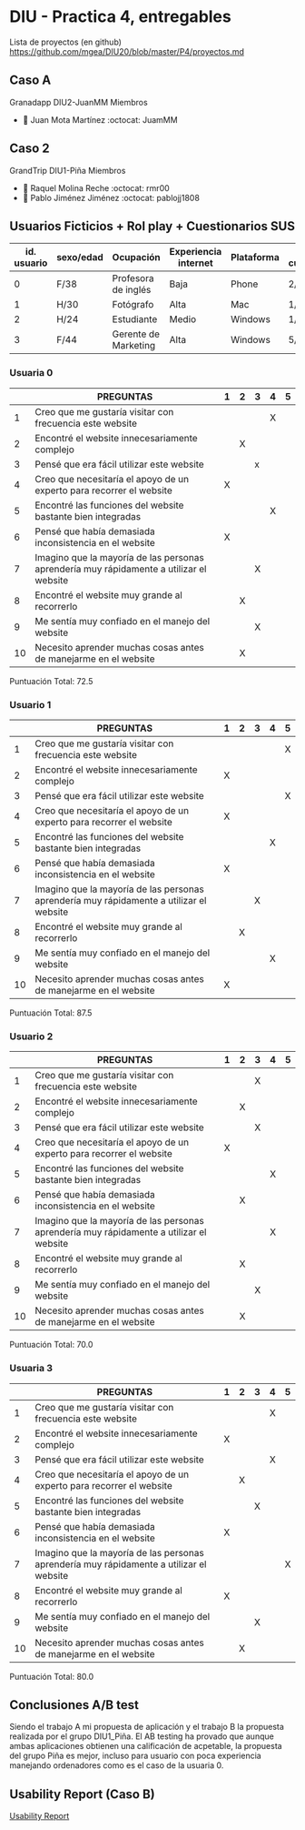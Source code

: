 # DIU - Practica 4, entregables

Lista de proyectos (en github) https://github.com/mgea/DIU20/blob/master/P4/proyectos.md


## Caso A

Granadapp DIU2-JuanMM
Miembros
 * :bust_in_silhouette:   Juan Mota Martínez     :octocat: JuamMM

## Caso 2

GrandTrip DIU1-Piña
Miembros
 * :bust_in_silhouette:   Raquel Molina Reche    :octocat: rmr00
 * :bust_in_silhouette:   Pablo Jiménez Jiménez    :octocat: pablojj1808


## Usuarios Ficticios + Rol play + Cuestionarios SUS

id. usuario | sexo/edad | Ocupación           | Experiencia internet | Plataforma | Perfil cubierto | TEST | SUS score |
------------|-----------|---------------------|----------------------|------------|-----------------|------|-----------|
0           |  F/38     |Profesora de inglés  |         Baja         |   Phone    |       2/6/2     |   B  |           |
1           |  H/30     |Fotógrafo            |         Alta         |   Mac      |       1/5/6     |   B  |           |
2           |  H/24     |Estudiante           |         Medio        |   Windows  |       1/1/2     |   A  |           |
3           |  F/44     |Gerente de Marketing |         Alta         |   Windows  |       5/4/6     |   A  |           |

### Usuaria 0

|  | PREGUNTAS                                                                                 | 1 | 2 | 3 | 4 | 5 |
|--|-------------------------------------------------------------------------------------------|---|---|---|---|---|
|1 | Creo que me gustaría visitar con frecuencia este website                                  |   |   |   | X |   |
|2 | Encontré el website innecesariamente complejo                                             |   | X |   |   |   |
|3 | Pensé que era fácil utilizar este website                                                 |   |   | x |   |   |
|4 | Creo que necesitaría el apoyo de un experto para recorrer el website                      | X |   |   |   |   |
|5 | Encontré las funciones del website bastante bien integradas                               |   |   |   | X |   |
|6 | Pensé que había demasiada inconsistencia en el website                                    | X |   |   |   |   |
|7 | Imagino que la mayoría de las personas aprendería muy rápidamente a utilizar el website   |   |   | X |   |   |
|8 | Encontré el website muy grande al recorrerlo                                              |   | X |   |   |   |
|9 | Me sentía muy confiado en el manejo del website                                            |   |   | X |   |   |
|10| Necesito aprender muchas cosas antes de manejarme en el website                           |   | X |   |   |   |

Puntuación Total: 72.5

### Usuario 1
|  | PREGUNTAS                                                                                 | 1 | 2 | 3 | 4 | 5 |
|--|-------------------------------------------------------------------------------------------|---|---|---|---|---|
|1 | Creo que me gustaría visitar con frecuencia este website                                  |   |   |   |   | X |
|2 | Encontré el website innecesariamente complejo                                             | X |   |   |   |   |
|3 | Pensé que era fácil utilizar este website                                                 |   |   |   |   | X |
|4 | Creo que necesitaría el apoyo de un experto para recorrer el website                      | X |   |   |   |   |
|5 | Encontré las funciones del website bastante bien integradas                               |   |   |   | X |   |
|6 | Pensé que había demasiada inconsistencia en el website                                    | X |   |   |   |   |
|7 | Imagino que la mayoría de las personas aprendería muy rápidamente a utilizar el website   |   |   | X |   |   |
|8 | Encontré el website muy grande al recorrerlo                                              |   | X |   |   |   |
|9 | Me sentía muy confiado en el manejo del website                                            |   |   |   | X |   |
|10| Necesito aprender muchas cosas antes de manejarme en el website                          | X |   |   |   |   |

Puntuación Total: 87.5

### Usuario 2
|  | PREGUNTAS                                                                                 | 1 | 2 | 3 | 4 | 5 |
|--|-------------------------------------------------------------------------------------------|---|---|---|---|---|
|1 | Creo que me gustaría visitar con frecuencia este website                                  |   |   | X |   |   |
|2 | Encontré el website innecesariamente complejo                                             |   | X |   |   |   |
|3 | Pensé que era fácil utilizar este website                                                 |   |   | X |   |   |
|4 | Creo que necesitaría el apoyo de un experto para recorrer el website                      | X |   |   |   |   |
|5 | Encontré las funciones del website bastante bien integradas                               |   |   |   | X |   |
|6 | Pensé que había demasiada inconsistencia en el website                                    |   | X |   |   |   |
|7 | Imagino que la mayoría de las personas aprendería muy rápidamente a utilizar el website   |   |   |   | X |   |
|8 | Encontré el website muy grande al recorrerlo                                              |   | X |   |   |   |
|9 | Me sentía muy confiado en el manejo del website                                            |   |   | X |   |   |
|10| Necesito aprender muchas cosas antes de manejarme en el website                           |   | X |   |   |   |

Puntuación Total: 70.0


### Usuaria 3
|  | PREGUNTAS                                                                                 | 1 | 2 | 3 | 4 | 5 |
|--|-------------------------------------------------------------------------------------------|---|---|---|---|---|
|1 | Creo que me gustaría visitar con frecuencia este website                                  |   |   |   | X |   |
|2 | Encontré el website innecesariamente complejo                                             | X |   |   |   |   |
|3 | Pensé que era fácil utilizar este website                                                 |   |   |   | X |   |
|4 | Creo que necesitaría el apoyo de un experto para recorrer el website                      |   | X |   |   |   |
|5 | Encontré las funciones del website bastante bien integradas                               |   |   | X |   |   |
|6 | Pensé que había demasiada inconsistencia en el website                                    | X |   |   |   |   |
|7 | Imagino que la mayoría de las personas aprendería muy rápidamente a utilizar el website   |   |   |   |   | X |
|8 | Encontré el website muy grande al recorrerlo                                              | X |   |   |   |   |
|9 | Me sentía muy confiado en el manejo del website                                            |   |   | X |   |   |
|10| Necesito aprender muchas cosas antes de manejarme en el website                           |   | X |   |   |   |

Puntuación Total: 80.0

## Conclusiones A/B test

Siendo el trabajo A mi propuesta de aplicación y el trabajo B la propuesta realizada por el grupo DIU1_Piña. El AB testing ha provado que aunque ambas aplicaciones obtienen una calificación de acpetable, la propuesta del grupo Piña es mejor, incluso para usuario con poca experiencia manejando ordenadores como es el caso de la usuaria 0.

## Usability Report (Caso B)

[Usability Report](P4_UsabReport_GrandTrip_doneby_DIU2_JuanMM.pdf)
